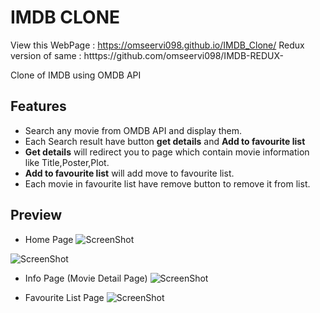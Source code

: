 
# IMDB CLONE

View this WebPage : https://omseervi098.github.io/IMDB_Clone/
Redux version of same : htttps://github.com/omseervi098/IMDB-REDUX-

Clone of IMDB using OMDB API





## Features

- Search any movie from OMDB API and display them.
- Each Search result have button **get details** and **Add to favourite list**
- **Get details** will redirect you to page which contain movie information like Title,Poster,Plot.
- **Add to favourite list** will add move to favourite list.
- Each movie in favourite list have remove button to remove it from list.
 

## Preview
- Home Page
![ScreenShot](https://raw.github.com/omseervi098/IMDB_Clone/master/Img/Screenshot1.png)

![ScreenShot](https://raw.github.com/omseervi098/IMDB_Clone/master/Img/Screenshot4.png)

- Info Page (Movie Detail Page)
![ScreenShot](https://raw.github.com/omseervi098/IMDB_Clone/master/Img/Screenshot2.png)

- Favourite List Page
![ScreenShot](https://raw.github.com/omseervi098/IMDB_Clone/master/Img/Screenshot3.png)
